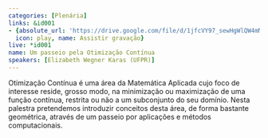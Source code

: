 ```yaml
---
categories: [Plenária]
links: &id001
- {absolute_url: 'https://drive.google.com/file/d/1jfcVY97_sewHgWlQW4mM-83qhTLKtDMc/view?usp=sharing',
  icon: play, name: Assistir gravação}
live: *id001
name: Um passeio pela Otimização Contínua
speakers: [Elizabeth Wegner Karas (UFPR)]
---
```


Otimização Contínua é uma área da Matemática Aplicada cujo foco de interesse reside, grosso modo, na minimização ou maximização de uma função contínua, restrita ou não a um subconjunto do seu domínio. Nesta palestra pretendemos introduzir conceitos desta área, de forma bastante geométrica, através de um passeio por aplicações e métodos computacionais.